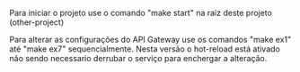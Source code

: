 Para iniciar o projeto use o comando "make start" na raiz deste projeto (other-project)

Para alterar as configurações do API Gateway use os comandos "make ex1" até "make ex7" sequencialmente. Nesta versão o hot-reload está ativado não sendo necessario derrubar o serviço para enchergar a alteração.